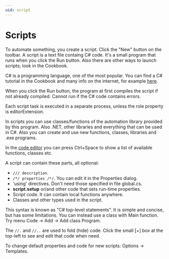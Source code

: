 ```yaml
---
uid: script
---
```


# Scripts

To automate something, you create a script. Click the "New" button on the toolbar. A script is a text file containg C# code. It's a small program that runs when you click the Run button. Also there are other ways to launch scripts; look in the Cookbook.

C# is a programming language, one of the most popular. You can find a C# tutorial in the Cookbook and many info on the internet, for example [here](https://docs.microsoft.com/en-us/dotnet/csharp/).

When you click the Run button, the program at first compiles the script if not already compiled. Cannot run if the C# code contains errors.

Each script task is executed in a separate process, unless the role property is editorExtension.

In scripts you can use classes/functions of the automation library provided by this program. Also .NET, other libraries and everything that can be used in C#. Also you can create and use new functions, classes, libraries and .exe programs.

In the [code editor](xref:code_editor) you can press Ctrl+Space to show a list of available functions, classes etc.

A script can contain these parts, all optional:
- ```/// description```.
- ```/*/ properties /*/```. You can edit it in the Properties dialog.
- 'using' directives. Don't need those specified in file global.cs.
- **script.setup** or/and other code that sets run-time properties.
- Script code. It can contain local functions anywhere.
- Classes and other types used in the script.

This syntax is known as "C# top-level statements". It is simple and concise, but has some limitations. You can instead use a class with Main function. Try menu Code -> Add -> Add class Program.

The ```//.``` and ```//..``` are used to fold (hide) code. Click the small [+] box at the top-left to see and edit that code when need. 

To change default properties and code for new scripts: Options -> Templates.
